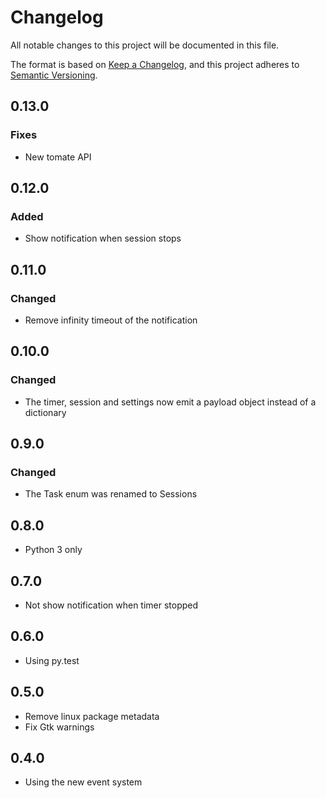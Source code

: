 # Changelog

All notable changes to this project will be documented in this file.

The format is based on [Keep a Changelog](https://keepachangelog.com/en/1.0.0/),
and this project adheres to [Semantic Versioning](https://semver.org/spec/v2.0.0.html).

## 0.13.0

### Fixes

- New tomate API

## 0.12.0

### Added

- Show notification when session stops

## 0.11.0

### Changed

- Remove infinity timeout of the notification

## 0.10.0

### Changed

- The timer, session and settings now emit a payload object instead of a dictionary

## 0.9.0

### Changed

- The Task enum was renamed to Sessions

## 0.8.0

- Python 3 only

## 0.7.0

- Not show notification when timer stopped

## 0.6.0

- Using py.test

## 0.5.0

- Remove linux package metadata
- Fix Gtk warnings

## 0.4.0

- Using the new event system
